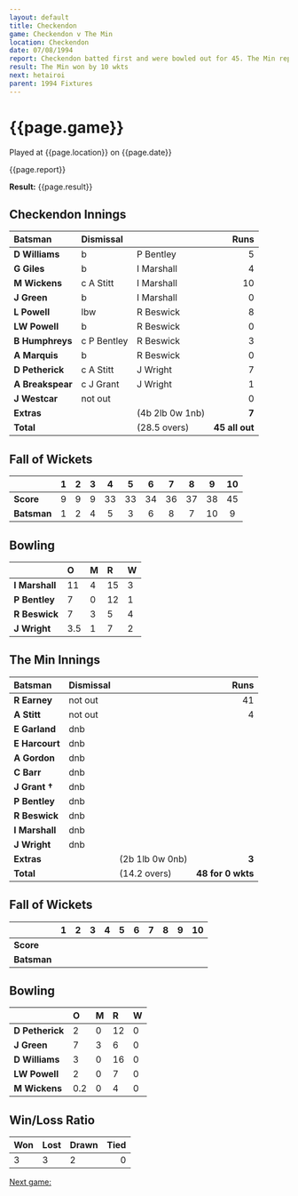 ```yaml
---
layout: default
title: Checkendon
game: Checkendon v The Min
location: Checkendon
date: 07/08/1994
report: Checkendon batted first and were bowled out for 45. The Min replied with 48 for 0 wkts
result: The Min won by 10 wkts
next: hetairoi
parent: 1994 Fixtures
---
```


# {{page.game}}

Played at {{page.location}} on {{page.date}}

{{page.report}}

**Result:** {{page.result}}

## Checkendon Innings

| Batsman | Dismissal |  | Runs |
|:---|:---|---|---:|
| **D Williams** | b | P Bentley | 5 |
| **G Giles** | b | I Marshall | 4 |
| **M Wickens** | c A Stitt | I Marshall | 10 |
| **J Green** | b | I Marshall | 0 |
| **L Powell** | lbw | R Beswick | 8 |
| **LW Powell** | b | R Beswick | 0 |
| **B Humphreys** | c P Bentley | R Beswick | 3 |
| **A Marquis** | b | R Beswick | 0 |
| **D Petherick** | c A Stitt | J Wright | 7 |
| **A Breakspear** | c J Grant | J Wright | 1 |
| **J Westcar** | not out |  | 0 |
| **Extras** | | (4b 2lb 0w 1nb) | **7** |
| **Total** | | (28.5 overs) | **45 all out** |

## Fall of Wickets

| | 1 | 2 | 3 | 4 | 5 | 6 | 7 | 8 | 9 | 10 |
|---|:---:|:---:|:---:|:---:|:---:|:---:|:---:|:---:|:---:|:---:|
| **Score** | 9 | 9 | 9 | 33 | 33 | 34 | 36 | 37 | 38 | 45 |
| **Batsman** | 1 | 2 | 4 | 5 | 3 | 6 | 8 | 7 | 10 | 9 |

## Bowling

| | O | M | R | W |
|---|:---|:---|:---|:---|
| **I Marshall** | 11 | 4 | 15 | 3 |
| **P Bentley** | 7 | 0 | 12 | 1 |
| **R Beswick** | 7 | 3 | 5 | 4 |
| **J Wright** | 3.5 | 1 | 7 | 2 |

## The Min Innings

| Batsman | Dismissal |  | Runs |
|:---|:---|---|---:|
| **R Earney** | not out |  | 41 |
| **A Stitt** | not out |  | 4 |
| **E Garland** | dnb |  |  |
| **E Harcourt** | dnb |  |  |
| **A Gordon** | dnb |  |  |
| **C Barr** | dnb |  |  |
| **J Grant &#8224;** | dnb |  |  |
| **P Bentley** | dnb |  |  |
| **R Beswick** | dnb |  |  |
| **I Marshall** | dnb |  |  |
| **J Wright** | dnb |  |  |
| **Extras** | | (2b 1lb 0w 0nb) | **3** |
| **Total** | | (14.2 overs) | **48 for 0 wkts** |

## Fall of Wickets

| | 1 | 2 | 3 | 4 | 5 | 6 | 7 | 8 | 9 | 10 |
|---|:---:|:---:|:---:|:---:|:---:|:---:|:---:|:---:|:---:|:---:|
| **Score** |  |  |  |  |  |  |  |  |  |  |
| **Batsman** |  |  |  |  |  |  |  |  |  |  |

## Bowling

| | O | M | R | W |
|---|:---|:---|:---|:---|
| **D Petherick** | 2 | 0 | 12 | 0 |
| **J Green** | 7 | 3 | 6 | 0 |
| **D Williams** | 3 | 0 | 16 | 0 |
| **LW Powell** | 2 | 0 | 7 | 0 |
| **M Wickens** | 0.2 | 0 | 4 | 0 |

## Win/Loss Ratio

| Won | Lost | Drawn | Tied |
|:---|:---|:---|---:|
| 3 | 3 | 2 | 0 |

[Next game:]({{page.next}})